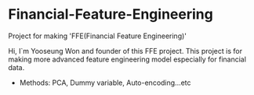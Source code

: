 # Financial-Feature-Engineering
Project for making 'FFE(Financial Feature Engineering)'

Hi, I`m Yooseung Won and founder of this FFE project. This project is for making more advanced feature engineering model especially for financial data. 
- Methods: PCA, Dummy variable, Auto-encoding...etc

